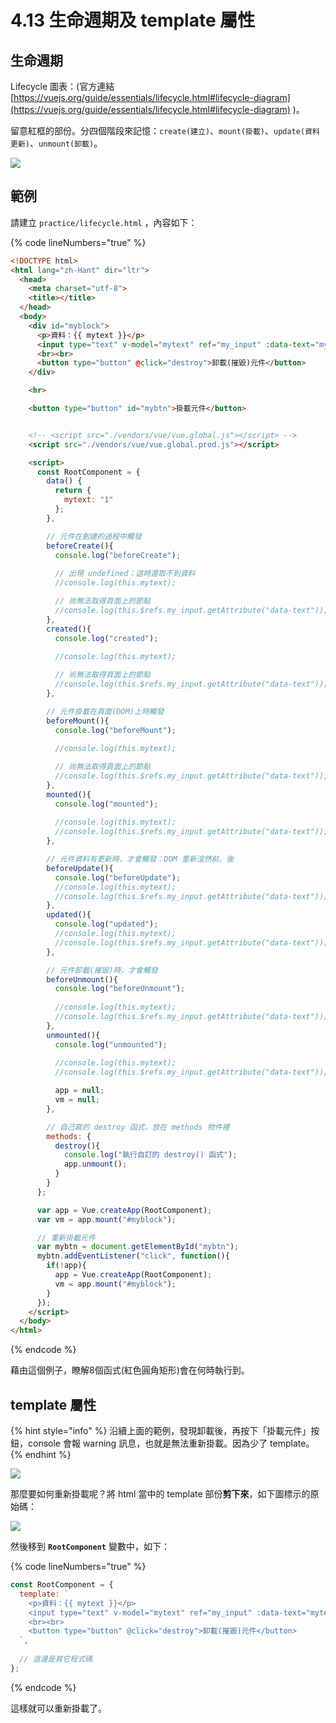 # 4.13 生命週期及 template 屬性

## 生命週期

Lifecycle 圖表：(官方連結 [https://vuejs.org/guide/essentials/lifecycle.html#lifecycle-diagram](https://vuejs.org/guide/essentials/lifecycle.html#lifecycle-diagram) )。

留意紅框的部份。分四個階段來記憶：`create(建立)`、`mount(掛載)`、`update(資料更新)`、`unmount(卸載)`。

![](../.gitbook/assets/vue\_lifecycle.png)



## 範例

請建立 `practice/lifecycle.html` ，內容如下：

{% code lineNumbers="true" %}
```html
<!DOCTYPE html>
<html lang="zh-Hant" dir="ltr">
  <head>
    <meta charset="utf-8">
    <title></title>
  </head>
  <body>
    <div id="myblock">
      <p>資料：{{ mytext }}</p>
      <input type="text" v-model="mytext" ref="my_input" :data-text="mytext">
      <br><br>
      <button type="button" @click="destroy">卸載(摧毀)元件</button>
    </div>

    <hr>

    <button type="button" id="mybtn">掛載元件</button>


    <!-- <script src="./vendors/vue/vue.global.js"></script> -->
    <script src="./vendors/vue/vue.global.prod.js"></script>

    <script>
      const RootComponent = {
        data() {
          return {
            mytext: "1"
          };
        },

        // 元件在創建的過程中觸發
        beforeCreate(){
          console.log("beforeCreate");
          
          // 出現 undefined：這時還取不到資料
          //console.log(this.mytext);

          // 尚無法取得頁面上的節點
          //console.log(this.$refs.my_input.getAttribute("data-text"));
        },
        created(){
          console.log("created");
          
          //console.log(this.mytext);

          // 尚無法取得頁面上的節點
          //console.log(this.$refs.my_input.getAttribute("data-text"));
        },

        // 元件掛載在頁面(DOM)上時觸發
        beforeMount(){
          console.log("beforeMount");
          
          //console.log(this.mytext);

          // 尚無法取得頁面上的節點
          //console.log(this.$refs.my_input.getAttribute("data-text"));
        },
        mounted(){
          console.log("mounted");
          
          //console.log(this.mytext);
          //console.log(this.$refs.my_input.getAttribute("data-text"));
        },

        // 元件資料有更新時，才會觸發：DOM 重新渲然前、後
        beforeUpdate(){
          console.log("beforeUpdate");
          //console.log(this.mytext);
          //console.log(this.$refs.my_input.getAttribute("data-text"));
        },
        updated(){
          console.log("updated");
          //console.log(this.mytext);
          //console.log(this.$refs.my_input.getAttribute("data-text"));
        },

        // 元件卸載(摧毀)時，才會觸發
        beforeUnmount(){
          console.log("beforeUnmount");
          
          //console.log(this.mytext);
          //console.log(this.$refs.my_input.getAttribute("data-text"));
        },
        unmounted(){
          console.log("unmounted");
          
          //console.log(this.mytext);
          //console.log(this.$refs.my_input.getAttribute("data-text"));

          app = null;
          vm = null;
        },

        // 自己寫的 destroy 函式，放在 methods 物件裡
        methods: {
          destroy(){
            console.log("執行自訂的 destroy() 函式");
            app.unmount();
          }
        }
      };

      var app = Vue.createApp(RootComponent);
      var vm = app.mount("#myblock");

      // 重新掛載元件
      var mybtn = document.getElementById("mybtn");
      mybtn.addEventListener("click", function(){
        if(!app){
          app = Vue.createApp(RootComponent);
          vm = app.mount("#myblock");
        }
      });
    </script>
  </body>
</html>
```
{% endcode %}

藉由這個例子，瞭解8個函式(紅色圓角矩形)會在何時執行到。



## template 屬性



{% hint style="info" %}
沿續上面的範例，發現卸載後，再按下「掛載元件」按鈕，console 會報 warning 訊息，也就是無法重新掛載。因為少了 template。
{% endhint %}

![](../.gitbook/assets/missing\_template.png)



那麼要如何重新掛載呢？將 html 當中的 template 部份**剪下來**，如下圖標示的原始碼：

![](../.gitbook/assets/html\_template.png)

然後移到 **`RootComponent`** 變數中，如下：

{% code lineNumbers="true" %}
```javascript
const RootComponent = {
  template: `
    <p>資料：{{ mytext }}</p>
    <input type="text" v-model="mytext" ref="my_input" :data-text="mytext">
    <br><br>
    <button type="button" @click="destroy">卸載(摧毀)元件</button>
  `,
  
  // 這邊是其它程式碼
};
```
{% endcode %}

這樣就可以重新掛載了。

